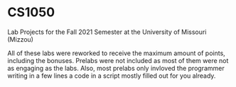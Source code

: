 # CS1050
Lab Projects for the Fall 2021 Semester at the University of Missouri (Mizzou)

All of these labs were reworked to receive the maximum amount of points, including the bonuses. Prelabs were not included as most of them were not as engaging as the labs. Also, most prelabs only invloved the programmer writing in a few lines a code in a script mostly filled out for you already.
